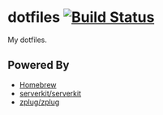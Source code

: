 dotfiles [![Build Status](https://travis-ci.org/toshimaru/dotfiles.svg?branch=master)](https://travis-ci.org/toshimaru/dotfiles)
===

My dotfiles.

Powered By
---

* [Homebrew](http://brew.sh/)
* [serverkit/serverkit](https://github.com/serverkit/serverkit)
* [zplug/zplug](https://github.com/zplug/zplug)
